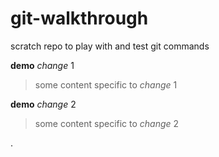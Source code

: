 # git-walkthrough
scratch repo to play with and test git commands

**demo** _change_ 1
> some content specific to _change_ 1

**demo** _change_ 2
> some content specific to _change_ 2

.

